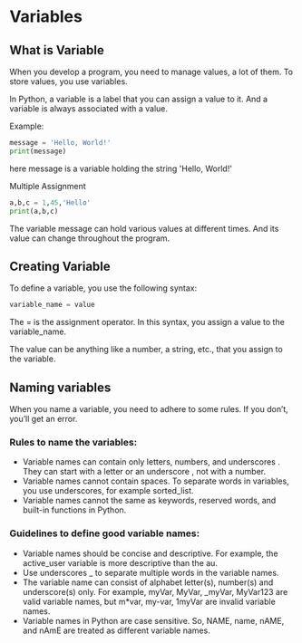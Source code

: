 # Variables
## What is Variable
When you develop a program, you need to manage values, a lot of them. To store values, you use variables.

In Python, a variable is a label that you can assign a value to it. And a variable is always associated with a value.

Example:
```python
message = 'Hello, World!'
print(message)
```
here message is a variable holding the string 'Hello, World!'

Multiple Assignment
```python
a,b,c = 1,45,'Hello'
print(a,b,c)
```
The variable message can hold various values at different times. And its value can change throughout the program.

## Creating Variable
To define a variable, you use the following syntax:
```python
variable_name = value
```
The = is the assignment operator. In this syntax, you assign a value to the variable_name.

The value can be anything like a number, a string, etc., that you assign to the variable.

## Naming variables
When you name a variable, you need to adhere to some rules. If you don’t, you’ll get an error.

### Rules to name the variables:
- Variable names can contain only letters, numbers, and underscores . They can start with a letter or an underscore , not with a number.  
- Variable names cannot contain spaces. To separate words in variables, you use underscores, for example sorted_list.  
- Variable names cannot the same as keywords, reserved words, and built-in functions in Python.  
### Guidelines to define good variable names:
- Variable names should be concise and descriptive. For example, the active_user variable is more descriptive than the au.   
- Use underscores _ to separate multiple words in the variable names.  
- The variable name can consist of alphabet letter(s), number(s) and underscore(s) only. For example, myVar, MyVar, _myVar, MyVar123 are valid variable names, but m*var, my-var, 1myVar are invalid variable names.  
- Variable names in Python are case sensitive. So, NAME, name, nAME, and nAmE are treated as different variable names.  
